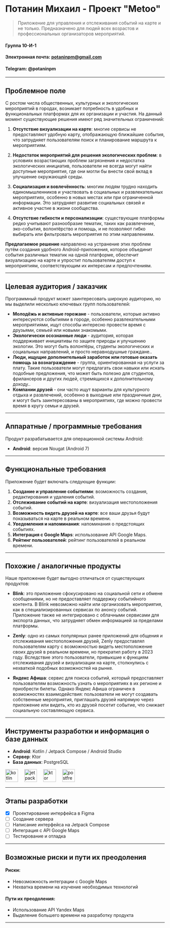 # Потанин Михаил - Проект "Metoo"

> Приложение для управления и отслеживания событий на карте и не только. Предназначено для людей всех возрастов и профессиональных организаторов мероприятий.

#### Группа 10-И-1

#### Электронная почта: potaninpm@gmail.com

#### Telegram: @potaninpm

---
## Проблемное поле

С ростом числа общественных, культурных и экологических мероприятий в городах, возникает потребность в удобных и функциональных платформах для их организации и участия. На данный момент существующие решения имеют ряд значительных ограничений:

1. **Отсутствие визуализации на карте**: многие сервисы не предоставляют удобную карту, отображающую ближайшие события, что затрудняет пользователям поиск и планирование маршрута к мероприятиям.
    
2. **Недостаток мероприятий для решения экологических проблем**: в условиях возрастающих проблем загрязнения и недостатка экологических инициатив, пользователи не всегда могут найти доступные мероприятия, где они могли бы внести свой вклад в улучшение окружающей среды.
    
3. **Социализация и вовлечённость**: многим людям трудно находить единомышленников и участвовать в социальных и развлекательных мероприятиях, особенно в новых местах или при ограниченной информации. Это затрудняет развитие социальных связей и активное участие в жизни сообщества.
    
4. **Отсутствие гибкости и персонализации**: существующие платформы редко учитывают разнообразие тематик, таких как развлечение, эко-события, волонтёрство и помощь, и не позволяют гибко выбирать или фильтровать мероприятия по этим направлениям.

**Предлагаемое решение** направлено на устранение этих проблем путём создания удобного Android-приложения, которое объединит события различных тематик на одной платформе, обеспечит визуализацию на карте и упростит пользователям доступ к мероприятиям, соответствующим их интересам и предпочтениям.

---

## Целевая аудитория / заказчик

Программный продукт может заинтересовать широкую аудиторию, но мы выделили несколько ключевых групп пользователей:
- **Молодёжь и активные горожане** - пользователи, которые активно интересуются событиями в городе, особенно развлекательными мероприятиями, ищут способы интересно провести время с друзьями, семьей или новыми знакомыми.
- **Экологически осознанные люди** - аудитория, которая поддерживает инициативы по защите природы и улучшению экологии. Это могут быть волонтёры, студенты экологических и социальных направлений, и просто неравнодушные граждане..
- **Люди, ищущие дополнительный заработок или готовые оказать помощь за вознаграждение** - группа, ориентированная на услуги за плату. Такие пользователи могут предлагать свои навыки или искать подобные предложения, что может быть полезно для студентов, фрилансеров и других людей, стремящихся к дополнительному доходу..
- **Компании друзей** - они часто ищут варианты для культурного отдыха и развлечений, особенно в выходные или праздничные дни, и могут быть заинтересованы в мероприятиях, где можно провести время в кругу семьи и друзей.

---

## Аппаратные / программные требования

Продукт разрабатывается для операционной системы Android:

- **Android**: версия Nougat (Android 7)

---

## Функциональные требования

Приложение будет включать следующие функции:

1. **Создание и управление событиями**: возможность создания, редактирования и удаления событий.
2. **Отслеживание событий на карте**: визуализация местоположения событий.
3. **Возможность видеть друзей на карте**: все ваши друзья будут показываться на карте в реальном времени.
4. **Уведомления и напоминания**: напоминания о предстоящих событиях.
5. **Интеграция с Google Maps**: использование API Google Maps.
6. **Рейтинг пользователей**: рейтинг пользователей в реальном времени.

---

## Похожие / аналогичные продукты

Наше приложение будет выгодно отличаться от существующих продуктов:

 - **Blink**: это приложение сфокусировано на социальной сети и обмене сообщениями, но не предоставляет поддержку событийного контента. В Blink невозможно найти или организовать мероприятия, как в специализированных сервисах по анонсу событий. Приложение также не интегрировано с облачными сервисами для экспорта данных, что затрудняет обмен информацией за пределами платформы.

 - **Zenly**: одно из самых популярных ранее приложений для общения и отслеживания местоположения друзей, Zenly предоставлял пользователям карту с возможностью видеть местоположение своих друзей в реальном времени, но прекратил работу в 2023 году. Вследствие этого пользователи, привыкшие к функциям отслеживания друзей и визуализации на карте, столкнулись с нехваткой подобных возможностей на рынке.

 - **Яндекс Афиша**: сервис для поиска событий, который предоставляет пользователям возможность узнать о мероприятиях в их регионе и приобрести билеты. Однако Яндекс Афиша ограничен в возможностях взаимодействия: пользователи не могут создавать собственные мероприятия, приглашать друзей напрямую через приложение или видеть, кто из друзей посетит событие, что снижает социальную составляющую сервиса.

---

## Инструменты разработки и информация о базе данных

- **Android**: Kotlin / Jetpack Compose / Android Studio
- **Сервер**: Ktor
- **База данных**: PostgreSQL

<p>
    <img height=40 alt="kotlin" src="https://cdn.jsdelivr.net/gh/devicons/devicon@latest/icons/kotlin/kotlin-original.svg" />
    <img width="12" />
    <img height=40 alt="jetpack compose" src="https://cdn.jsdelivr.net/gh/devicons/devicon@latest/icons/jetpackcompose/jetpackcompose-original.svg" />
    <img width="12" />
    <img height=40 alt="ktor" src="https://cdn.jsdelivr.net/gh/devicons/devicon@latest/icons/ktor/ktor-original.svg" />
    <img width="12" />
    <img height=40 alt="postfresql" src="https://cdn.jsdelivr.net/gh/devicons/devicon@latest/icons/postgresql/postgresql-original.svg" />
</p>

---

## Этапы разработки

- [x] Проектирование интерфейса в Figma
- [ ] Создание сервера
- [ ] Написание интерфейса на Jetpack Compose
- [ ] Интеграция с API Google Maps
- [ ] Тестирование и отладка

---

## Возможные риски и пути их преодоления

#### Риски:
- Невозможность интеграции с Google Maps
- Нехватка времени на изучение необходимых технологий
#### Пути их преодоления:
- Использование API Yandex Maps
- Выделение большего времени на разработку продукта
---
